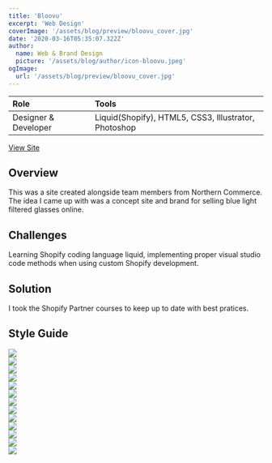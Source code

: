 ```yaml
---
title: 'Bloovu'
excerpt: 'Web Design'
coverImage: '/assets/blog/preview/bloovu_cover.jpg'
date: '2020-03-16T05:35:07.322Z'
author:
  name: Web & Brand Design
  picture: '/assets/blog/author/icon-bloovu.jpeg'
ogImage:
  url: '/assets/blog/preview/bloovu_cover.jpg'
---
```

| Role   | Tools    | 
| :----- | :------- |
| Designer & Developer  &nbsp;| Liquid(Shopify), HTML5, CSS3, Illustrator, Photoshop |

[View Site](https://derrikxavier-fanshawe.myshopify.com/?_ab=0&_fd=0&_sc=1&key=3d3fc8ce0fd8e9001c0f73b8892f33754cc481de3d038dcfd0297cd4081dcb93) 

## Overview 

This was a site created alongside team members from Northern Commerce. The idea I came up with was a concept site and brand for selling blue light filtered glasses online.

## Challenges

Learning Shopify coding language liquid, implementing proper visual studio code methods when using custom Shopify development.

## Solution 

I took the Shopify Partner courses to keep up to date with best pratices.

## Style Guide

<img src="/assets/blog/project-content/Bloovu_StyleGuide-01.webp" onerror="this.onerror=null; this.src='/assets/blog/project-content/Bloovu_StyleGuide-01.jpg'">
<br>
<img src="/assets/blog/project-content/Bloovu_StyleGuide-02.webp" onerror="this.onerror=null; this.src='/assets/blog/project-content/Bloovu_StyleGuide-02.jpg'">
<br>
<img src="/assets/blog/project-content/Bloovu_StyleGuide-03.webp" onerror="this.onerror=null; this.src='/assets/blog/project-content/Bloovu_StyleGuide-03.jpg'">
<br>
<img src="/assets/blog/project-content/Bloovu_StyleGuide-04.webp" onerror="this.onerror=null; this.src='/assets/blog/project-content/Bloovu_StyleGuide-04.jpg'">
<br>
<img src="/assets/blog/project-content/Bloovu_StyleGuide-05.webp" onerror="this.onerror=null; this.src='/assets/blog/project-content/Bloovu_StyleGuide-05.jpg'">
<br>
<img src="/assets/blog/project-content/Bloovu_StyleGuide-06.webp" onerror="this.onerror=null; this.src='/assets/blog/project-content/Bloovu_StyleGuide-06.jpg'">
<br>
<img src="/assets/blog/project-content/Bloovu_StyleGuide-07.webp" onerror="this.onerror=null; this.src='/assets/blog/project-content/Bloovu_StyleGuide-07.jpg'">
<br>
<img src="/assets/blog/project-content/Bloovu_StyleGuide-08.webp" onerror="this.onerror=null; this.src='/assets/blog/project-content/Bloovu_StyleGuide-08.jpg'">
<br>
<img src="/assets/blog/project-content/Bloovu_StyleGuide-09.webp" onerror="this.onerror=null; this.src='/assets/blog/project-content/Bloovu_StyleGuide-09.jpg'">
<br>
<img src="/assets/blog/project-content/Bloovu_StyleGuide-10.webp" onerror="this.onerror=null; this.src='/assets/blog/project-content/Bloovu_StyleGuide-10.jpg'">
<br>
<img src="/assets/blog/project-content/Bloovu_StyleGuide-11.webp" onerror="this.onerror=null; this.src='/assets/blog/project-content/Bloovu_StyleGuide-11.jpg'">
<br>
<img src="/assets/blog/project-content/Bloovu_StyleGuide-12.webp" onerror="this.onerror=null; this.src='/assets/blog/project-content/Bloovu_StyleGuide-12.jpg'">
<br>
<img src="/assets/blog/project-content/Bloovu_StyleGuide-13.webp" onerror="this.onerror=null; this.src='/assets/blog/project-content/Bloovu_StyleGuide-13.jpg'">
